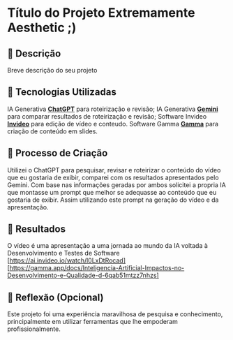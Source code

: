 # Título do Projeto Extremamente Aesthetic ;)

## 📒 Descrição
Breve descrição do seu projeto

## 🤖 Tecnologias Utilizadas
IA Generativa **[ChatGPT](https://chat.openai.com)** para roteirização e revisão;
IA Generativa **[Gemini](https://gemini.google.com/)** para comparar resultados de roteirização e revisão;
Software Invideo **[Invideo](https://ai.invideo.io/)** para edição de vídeo e conteudo.
Software Gamma **[Gamma](https://gamma.app/)** para criação de conteúdo em slides.

## 🧐 Processo de Criação
Utilizei o ChatGPT para pesquisar, revisar e roteirizar o conteúdo do vídeo que eu gostaria de exibir, comparei com os resultados apresentados pelo Gemini.
Com base nas informações geradas por ambos solicitei a propria IA que montasse um prompt que melhor se adequasse ao conteúdo que eu gostaria de exibir. Assim utilizando este prompt na geração do vídeo e da apresentação.

## 🚀 Resultados
O vídeo é uma apresentação a uma jornada ao mundo da IA voltada à Desenvolvimento e Testes de Software
[https://ai.invideo.io/watch/l0LxDtRocad]
[https://gamma.app/docs/Inteligencia-Artificial-Impactos-no-Desenvolvimento-e-Qualidade-d-6qab51mtzz7nhzs]

## 💭 Reflexão (Opcional)
Este projeto foi uma experiência maravilhosa de pesquisa e conhecimento, principalmente em utilizar ferramentas que lhe empoderam profissionalmente.
